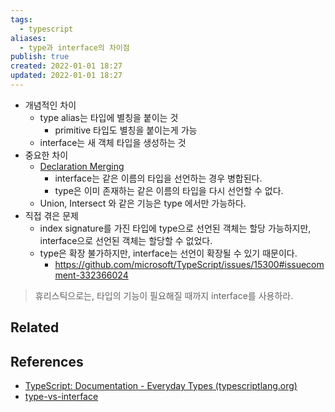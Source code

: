 ```yaml
---
tags:
  - typescript
aliases:
  - type과 interface의 차이점
publish: true
created: 2022-01-01 18:27
updated: 2022-01-01 18:27
---
```


- 개념적인 차이
	- type alias는 타입에 별칭을 붙이는 것
		- primitive 타입도 별칭을 붙이는게 가능
	- interface는 새 객체 타입을 생성하는 것
- 중요한 차이
	- [Declaration Merging](https://www.typescriptlang.org/docs/handbook/declaration-merging.html)
		- interface는 같은 이름의 타입을 선언하는 경우 병합된다.
		- type은 이미 존재하는 같은 이름의 타입을 다시 선언할 수 없다.
	- Union, Intersect 와 같은 기능은 type 에서만 가능하다.
- 직접 겪은 문제
	- index signature를 가진 타입에 type으로 선언된 객체는 할당 가능하지만, interface으로 선언된 객체는 할당할 수 없었다.
	- type은 확장 불가하지만, interface는 선언이 확장될 수 있기 때문이다.
		- https://github.com/microsoft/TypeScript/issues/15300#issuecomment-332366024


>  휴리스틱으로는, 타입의 기능이 필요해질 때까지 interface를 사용하라.


## Related

## References

- [TypeScript: Documentation - Everyday Types (typescriptlang.org)](https://www.typescriptlang.org/docs/handbook/2/everyday-types.html#differences-between-type-aliases-and-interfaces)
- [type-vs-interface](https://i.stack.imgur.com/6Tjyp.png)
